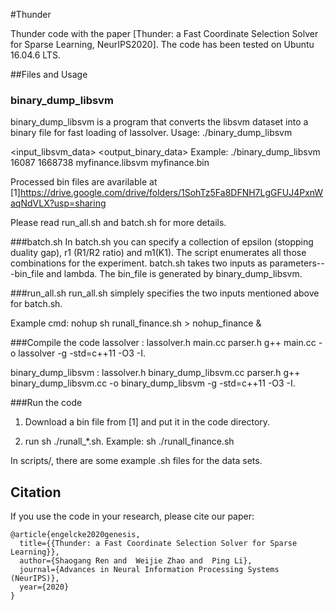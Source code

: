 #Thunder

Thunder code with the paper [Thunder: a Fast Coordinate Selection Solver for Sparse Learning, NeurIPS2020].
The code has been tested on Ubuntu 16.04.6 LTS.


##Files and Usage

### binary_dump_libsvm
binary_dump_libsvm is a program that converts the libsvm dataset
into a binary file for fast loading of lassolver.
Usage: ./binary_dump_libsvm <n> <p> <input_libsvm_data> <output_binary_data>
Example: ./binary_dump_libsvm 16087 1668738 myfinance.libsvm myfinance.bin

Processed bin files are avarilable at
[1]https://drive.google.com/drive/folders/1SohTz5Fa8DFNH7LgGFUJ4PxnWaqNdVLX?usp=sharing

Please read run_all.sh and batch.sh for more details.

###batch.sh
In batch.sh you can specify a collection of epsilon (stopping duality gap), r1 (R1/R2 ratio) and m1(K1).
The script enumerates all those combinations for the experiment.
batch.sh takes two inputs as parameters---bin_file and lambda.
The bin_file is generated by binary_dump_libsvm. 

###run_all.sh
run_all.sh simplely specifies the two inputs mentioned above for batch.sh.

Example cmd:
 nohup sh  runall_finance.sh > nohup_finance &

###Compile the code
lassolver : lassolver.h main.cc parser.h
	g++ main.cc -o lassolver -g -std=c++11 -O3 -I.

binary_dump_libsvm : lassolver.h binary_dump_libsvm.cc parser.h
	g++ binary_dump_libsvm.cc -o binary_dump_libsvm -g -std=c++11 -O3 -I.


###Run the code
1. Download a bin file from [1] and put it in the code directory.

2. run  sh  ./runall_*.sh.  Example: sh ./runall_finance.sh

In scripts/, there are some example .sh files for the data sets.


## Citation
If you use the code in your research, please cite our  paper:
```
@article{engelcke2020genesis,
  title={{Thunder: a Fast Coordinate Selection Solver for Sparse Learning}},
  author={Shaogang Ren and  Weijie Zhao and  Ping Li},
  journal={Advances in Neural Information Processing Systems (NeurIPS)},
  year={2020}
}
```

